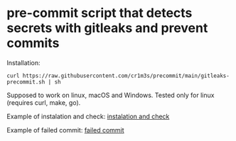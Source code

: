 # pre-commit script that detects secrets with gitleaks and prevent commits

Installation:

```curl https://raw.githubusercontent.com/cr1m3s/precommit/main/gitleaks-precommit.sh | sh```

Supposed to work on linux, macOS and Windows.
Tested only for linux (requires curl, make, go).

Example of instalation and check:
[instalation and check](./img/gitleaks.mp4)

Example of failed commit:
[failed commit](./img/failed_commit.png)
